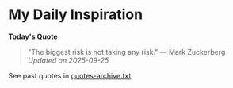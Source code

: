 # My Daily Inspiration

**Today's Quote**  
> "The biggest risk is not taking any risk." — Mark Zuckerberg  
*Updated on 2025-09-25*

See past quotes in [quotes-archive.txt](quotes-archive.txt).